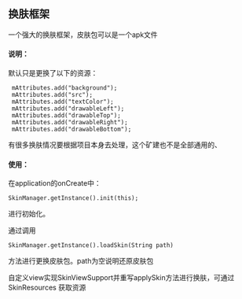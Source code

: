 ## 换肤框架

一个强大的换肤框架，皮肤包可以是一个apk文件

#### 说明：

默认只是更换了以下的资源：

     mAttributes.add("background");
     mAttributes.add("src");
     mAttributes.add("textColor");
     mAttributes.add("drawableLeft");
     mAttributes.add("drawableTop");
     mAttributes.add("drawableRight");
     mAttributes.add("drawableBottom");

有很多换肤情况要根据项目本身去处理，这个矿建也不是全部通用的、

#### 使用：

在application的onCreate中：

    SkinManager.getInstance().init(this);

进行初始化。

通过调用

    SkinManager.getInstance().loadSkin(String path)

方法进行更换皮肤包。path为空说明还原皮肤包


自定义view实现SkinViewSupport并重写applySkin方法进行换肤，可通过 SkinResources 获取资源


